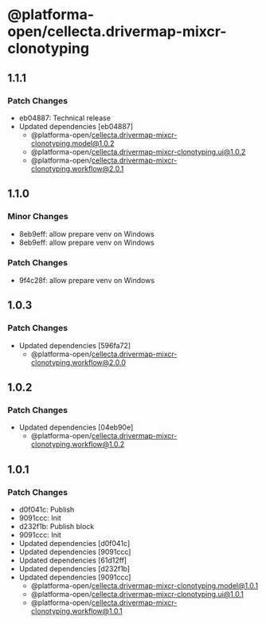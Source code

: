 # @platforma-open/cellecta.drivermap-mixcr-clonotyping

## 1.1.1

### Patch Changes

- eb04887: Technical release
- Updated dependencies [eb04887]
  - @platforma-open/cellecta.drivermap-mixcr-clonotyping.model@1.0.2
  - @platforma-open/cellecta.drivermap-mixcr-clonotyping.ui@1.0.2
  - @platforma-open/cellecta.drivermap-mixcr-clonotyping.workflow@2.0.1

## 1.1.0

### Minor Changes

- 8eb9eff: allow prepare venv on Windows
- 8eb9eff: allow prepare venv on Windows

### Patch Changes

- 9f4c28f: allow prepare venv on Windows

## 1.0.3

### Patch Changes

- Updated dependencies [596fa72]
  - @platforma-open/cellecta.drivermap-mixcr-clonotyping.workflow@2.0.0

## 1.0.2

### Patch Changes

- Updated dependencies [04eb90e]
  - @platforma-open/cellecta.drivermap-mixcr-clonotyping.workflow@1.0.2

## 1.0.1

### Patch Changes

- d0f041c: Publish
- 9091ccc: Init
- d232f1b: Publish block
- 9091ccc: Init
- Updated dependencies [d0f041c]
- Updated dependencies [9091ccc]
- Updated dependencies [61d12ff]
- Updated dependencies [d232f1b]
- Updated dependencies [9091ccc]
  - @platforma-open/cellecta.drivermap-mixcr-clonotyping.model@1.0.1
  - @platforma-open/cellecta.drivermap-mixcr-clonotyping.ui@1.0.1
  - @platforma-open/cellecta.drivermap-mixcr-clonotyping.workflow@1.0.1
